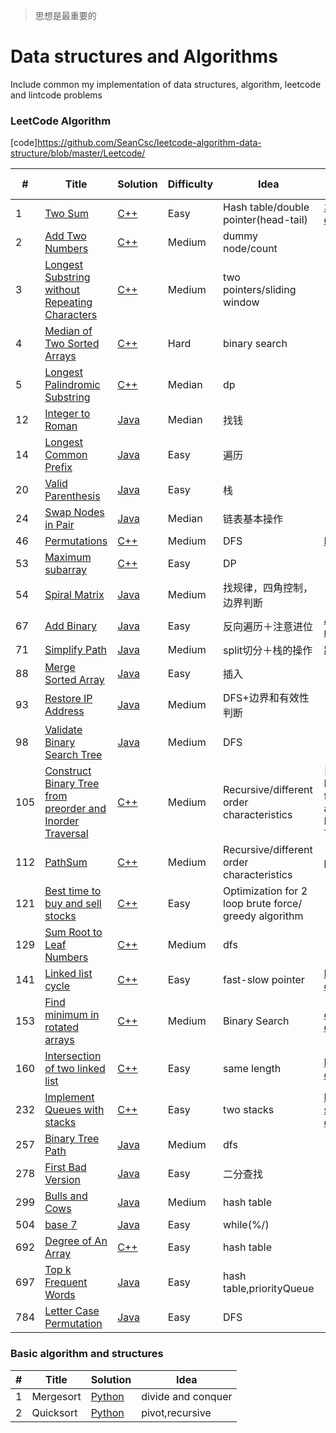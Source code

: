 > 思想是最重要的

Data structures and Algorithms
========
Include common my implementation of data structures, algorithm, leetcode and lintcode problems
### LeetCode Algorithm

[code]https://github.com/SeanCsc/leetcode-algorithm-data-structure/blob/master/Leetcode/

| # | Title | Solution | Difficulty |Idea |Similar problem
|---| ----- | -------- | ---------- |---- |---------------
|1|[Two Sum](https://oj.leetcode.com/problems/two-sum/)| [C++](https://github.com/SeanCsc/leetcode-algorithm-data-structure/blob/master/Leetcode/two%20sum)|Easy|Hash table/double pointer(head-tail)|[3sum](https://github.com/SeanCsc/Data-Structure-and-Algorithm/blob/master/Leetcode/3sum),[3sum cloest](https://github.com/SeanCsc/Data-Structure-and-Algorithm/blob/master/Leetcode/3%20sum%20closest)
|2|[Add Two Numbers](https://leetcode.com/problems/add-two-numbers/description/)| [C++](https://github.com/SeanCsc/leetcode-algorithm-data-structure/blob/master/Leetcode/Add%20two%20numbers)|Medium|dummy node/count|
|3|[Longest Substring without Repeating Characters](https://leetcode.com/problems/longest-substring-without-repeating-characters/description/)| [C++](https://github.com/SeanCsc/Data-Structure-and-Algorithm/blob/master/Leetcode/longest%20substring%20without%20repeating%20word)|Medium|two pointers/sliding window|
|4|[Median of Two Sorted Arrays](https://leetcode.com/problems/median-of-two-sorted-arrays/description/)| [C++](https://github.com/SeanCsc/Data-Structure-and-Algorithm/blob/master/Leetcode/median%20of%20two%20sorted%20arrays)|Hard|binary search|
|5|[Longest Palindromic Substring](https://leetcode.com/problems/longest-palindromic-substring/description/)| [C++](https://github.com/SeanCsc/Data-Structure-and-Algorithm/blob/master/Leetcode/Longest%20Palindromic%20Substring)|Median|dp|
|12|[Integer to Roman](https://leetcode.com/problems/integer-to-roman/description/)| [Java](https://github.com/SeanCsc/Data-Structure-and-Algorithm/blob/master/Leetcode/Integer%20to%20Roman)|Median|找钱|
|14|[Longest Common Prefix](https://leetcode.com/problems/longest-common-prefix/description/)| [Java](https://github.com/SeanCsc/Data-Structure-and-Algorithm/blob/master/Leetcode/Longest%20common%20prefix)|Easy|遍历|
|20|[Valid Parenthesis](https://leetcode.com/problems/valid-parentheses/description/)| [Java](https://github.com/SeanCsc/Data-Structure-and-Algorithm/blob/master/Leetcode/Valid%20parenthesis)|Easy|栈|
|24|[Swap Nodes in Pair](https://leetcode.com/problems/swap-nodes-in-pairs/description/)| [Java](https://github.com/SeanCsc/Data-Structure-and-Algorithm/blob/master/Leetcode/Swap%20nodes%20in%20pair)|Median|链表基本操作|
|46|[Permutations](https://leetcode.com/problems/permutations/description/)| [C++](https://github.com/SeanCsc/Data-Structure-and-Algorithm/blob/master/Leetcode/Permutation)|Medium|DFS|[Permutation2](https://github.com/SeanCsc/Data-Structure-and-Algorithm/blob/master/Leetcode/permutations2)
|53|[Maximum subarray](https://leetcode.com/problems/maximum-subarray/description/)| [C++](https://github.com/SeanCsc/Data-Structure-and-Algorithm/blob/master/Leetcode/maximum%20subarray)|Easy|DP|
|54|[Spiral Matrix](https://leetcode.com/problems/spiral-matrix/description/)| [Java](https://github.com/SeanCsc/Data-Structure-and-Algorithm/blob/master/Leetcode/spiral%20matrix)|Medium|找规律，四角控制，边界判断|
|67|[Add Binary](https://leetcode.com/problems/add-binary/)| [Java](https://github.com/SeanCsc/Data-Structure-and-Algorithm/blob/master/Leetcode/add%20binary%20string)|Easy|反向遍历＋注意进位|[Add two numbers](https://github.com/SeanCsc/leetcode-algorithm-data-structure/blob/master/Leetcode/Add%20two%20numbers)
|71|[Simplify Path](https://leetcode.com/problems/simplify-path/description/)| [Java](https://github.com/SeanCsc/Data-Structure-and-Algorithm/blob/master/Leetcode/simplify%20path)|Medium|split切分＋栈的操作|路径/计算问题
|88|[Merge Sorted Array](https://leetcode.com/problems/merge-sorted-array/description/)| [Java](https://github.com/SeanCsc/Data-Structure-and-Algorithm/blob/master/Leetcode/Merge%20sorted%20array)|Easy|插入|
|93|[Restore IP Address](https://leetcode.com/problems/restore-ip-addresses/description/)| [Java](https://github.com/SeanCsc/Data-Structure-and-Algorithm/blob/master/Leetcode/Restore%20IP%20Address)|Medium|DFS+边界和有效性判断|
|98|[Validate Binary Search Tree](https://leetcode.com/problems/validate-binary-search-tree/submissions/)| [Java](https://github.com/SeanCsc/Data-Structure-and-Algorithm/blob/master/Leetcode/Validate%20binary%20search%20tree)|Medium|DFS|
|105|[Construct Binary Tree from preorder and Inorder Traversal](https://leetcode.com/problems/construct-binary-tree-from-preorder-and-inorder-traversal/description/)|[C++](https://github.com/SeanCsc/Data-Structure-and-Algorithm/blob/master/Leetcode/Construct%20Binary%20Tree%20from%20Preorder%20and%20Inorder%20Traversal)|Medium|Recursive/different order characteristics|[Construct Binary Tree from Inorder and Postorder Traversal]
|112|[PathSum](https://leetcode.com/problems/path-sum/)|[C++](https://github.com/SeanCsc/Data-Structure-and-Algorithm/blob/master/Leetcode/PathSum)|Medium|Recursive/different order characteristics|pathSum2,3
|121|[Best time to buy and sell stocks](https://leetcode.com/problems/best-time-to-buy-and-sell-stock/description/)| [C++](https://github.com/SeanCsc/Data-Structure-and-Algorithm/blob/master/Leetcode/Best%20time%20to%20buy%20and%20sell%20stock)|Easy|Optimization for 2 loop brute force/ greedy algorithm|
|129|[Sum Root to Leaf Numbers](https://leetcode.com/problems/best-time-to-buy-and-sell-stock/description/)| [C++](https://github.com/SeanCsc/Data-Structure-and-Algorithm/blob/master/Leetcode/Sum%20Root%20to%20Leaf%20Numbers)|Medium|dfs|
|141|[Linked list cycle](https://leetcode.com/problems/sum-root-to-leaf-numbers/description/)| [C++](https://github.com/SeanCsc/Data-Structure-and-Algorithm/blob/master/Leetcode/141%2C142%20Linked%20List%20Cycle)|Easy|fast-slow pointer|[Linked list cycle2](https://github.com/SeanCsc/Data-Structure-and-Algorithm/blob/master/Leetcode/141%2C142%20Linked%20List%20Cycle)|
|153|[Find minimum in rotated arrays](https://leetcode.com/problems/find-minimum-in-rotated-sorted-array/description/)| [C++](https://github.com/SeanCsc/Data-Structure-and-Algorithm/blob/master/Leetcode/find%20minimum%20of%20rotated%20array)|Medium|Binary Search|[consider duplicate](https://github.com/SeanCsc/Data-Structure-and-Algorithm/blob/master/Leetcode/find%20minimum%20of%20rotated%20array)|
|160|[Intersection of two linked list](https://leetcode.com/problems/intersection-of-two-linked-lists/description/)| [C++](https://github.com/SeanCsc/Data-Structure-and-Algorithm/blob/master/Leetcode/141%2C142%20Linked%20List%20Cycle)|Easy|same length|[Intersection of two arrays](https://github.com/SeanCsc/Data-Structure-and-Algorithm/blob/master/Leetcode/Intersection%20of%20two%20arrays)|
|232|[Implement Queues with stacks](https://leetcode.com/problems/implement-queue-using-stacks/description/)| [C++](https://github.com/SeanCsc/Data-Structure-and-Algorithm/blob/master/Leetcode/Intersection%20of%20Two%20Linked%20List)|Easy|two stacks|[Implement stacks with queues](https://github.com/SeanCsc/Data-Structure-and-Algorithm/blob/master/Leetcode/Implement%20stack%20using%20queue)|
|257|[Binary Tree Path](https://leetcode.com/problems/binary-tree-paths/description/)| [Java](https://github.com/SeanCsc/Data-Structure-and-Algorithm/blob/master/Leetcode/Binary%20Tree%20Paths)|Medium|dfs|
|278|[First Bad Version](https://leetcode.com/problems/first-bad-version/submissions/)| [Java](https://github.com/SeanCsc/Data-Structure-and-Algorithm/blob/master/Leetcode/First%20bad%20Version)|Easy|二分查找|
|299|[Bulls and Cows](https://leetcode.com/problems/bulls-and-cows/description/)| [Java](https://github.com/SeanCsc/Data-Structure-and-Algorithm/blob/master/Leetcode/Bulls%20and%20Cows)|Medium|hash table|
|504|[base 7](https://leetcode.com/problems/base-7/submissions/)| [Java](https://github.com/SeanCsc/Data-Structure-and-Algorithm/blob/master/Leetcode/base7)|Easy|while(%/)||
|692|[Degree of An Array](https://leetcode.com/problems/degree-of-an-array/description/)| [C++](https://github.com/SeanCsc/leetcode-algorithm-data-structure/blob/master/Leetcode/Degree%20of%20an%20array)|Easy|hash table|
|697|[Top k Frequent Words](https://leetcode.com/problems/top-k-frequent-words/description/)| [Java](https://github.com/SeanCsc/Data-Structure-and-Algorithm/blob/master/Leetcode/TopKFrequent)|Easy|hash table,priorityQueue|
|784|[Letter Case Permutation](https://leetcode.com/problems/letter-case-permutation/description/)| [Java](https://github.com/SeanCsc/Data-Structure-and-Algorithm/blob/master/Leetcode/Letter%20Case%20Permutation)|Easy|DFS|

### Basic algorithm and structures
| # | Title | Solution | Idea |
|---| ----- | -------- | -----|
|1|Mergesort|[Python](https://github.com/SeanCsc/Data-Structure-and-Algorithm/blob/master/Data%20structures/mergesort.py)|divide and conquer|
|2|Quicksort|[Python](https://github.com/SeanCsc/Data-Structure-and-Algorithm/blob/master/Data%20structures/quick%20sort.py)|pivot,recursive|
